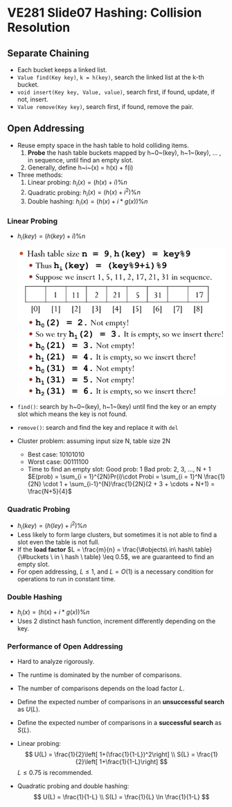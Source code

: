 # VE281 Slide07 Hashing: Collision Resolution

## Separate Chaining

* Each bucket keeps a linked list.
* `Value find(Key key)`, `k = h(key)`, search the linked list at the k-th bucket.
* `void insert(Key key, Value, value)`, search first, if found, update, if not, insert.
* `Value remove(Key key)`, search first, if found, remove the pair.

## Open Addressing

* Reuse empty space in the hash table to hold colliding items.
  1. **Probe** the hash table buckets mapped by h~0~(key), h~1~(key), ... , in sequence, until find an empty slot.
  2. Generally, define h~i~(x) = h(x) + f(i)
* Three methods:
  1. Linear probing: $h_i (x) = (h(x) + i) \% n$
  2. Quadratic probing: $h_i(x) = (h(x)+i^2)\%n$
  3. Double hashing: $h_i(x) = (h(x) + i * g(x)) \% n$



### Linear Probing

* $h_i(key) = (h(key) + i) \% n$

  ![](https://github.com/chuleichen/ji-ve281-slide_notes/blob/master/fig/%E6%89%B9%E6%B3%A8%202019-10-11%20162735.png?raw=true)
* `find()`: search by h~0~(key), h~1~(key) until find the key or an empty slot which means the key is not found.
* `remove()`: search and find the key and replace it with `del`
* Cluster problem: assuming input size N, table size 2N
  * Best case: 10101010
  * Worst case: 00111100
  * Time to find an empty slot:
    Good prob: 1
    Bad prob: 2, 3, ..., N + 1
    $E(prob) = \sum_{i = 1}^{2N}Pr(i)\cdot Probi = \sum_{i = 1}^N \frac{1}{2N} \cdot 1 + \sum_{i-1}^{N}\frac{1}{2N}(2 + 3 + \cdots + N+1) = \frac{N+5}{4}$

### Quadratic Probing

* $h_i(key) = (h(ley)+i^2)\%n$
* Less likely to form large clusters, but sometimes it is not able to find a slot even the table is not full.
* If the **load factor** $L = \frac{m}{n} = \frac{\#objects\ in\ hash\ table}{\#buckets \ in \ hash \ table} \leq 0.5$, we are guaranteed to find an empty slot.
* For open addressing, $L \leq 1$, and $L = O(1)$ is a necessary condition for operations to run in constant time.

### Double Hashing

* $h_i(x) = (h(x) + i*g(x)) \% n$
* Uses 2 distinct hash function, increment differently depending on the key.

### Performance of Open Addressing

* Hard to analyze rigorously.

* The runtime is dominated by the number of comparisons.

* The number of comparisons depends on the load factor $L$.

* Define the expected number of comparisons in an **unsuccessful search** as $U(L)$.

* Define the expected number of comparisons in a **successful search** as $S(L)$.

* Linear probing: 
  $$
  U(L) = \frac{1}{2}\left[ 1+(\frac{1}{1-L})^2\right] \\
  S{L} = \frac{1}{2}\left[ 1+\frac{1}{1-L}\right]
  $$
  $L \leq 0.75$ is recommended.

* Quadratic probing and double hashing:
  $$
  U(L) = \frac{1}{1-L} \\
  S(L) = \frac{1}{L} \ln \frac{1}{1-L}
  $$
  